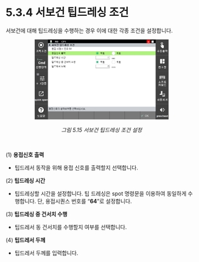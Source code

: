 ﻿# 5.3.4 서보건 팁드레싱 조건

서보건에 대해 팁드레싱을 수행하는 경우 이에 대한 각종 조건을 설정합니다.

<p align="center">
 <img src="../../_assets/image_61.png" width="70%"></img>
 <em><p align="center">그림 5.15 서보건 팁드레싱 조건 설정 </p></em>
</p>

</br>

(1)  **용접신호 출력**
-  팁드레서 동작을 위해 용접 신호를 출력할지 선택합니다.

(2)  **팁드레싱 시간**
-  팁드레싱할 시간을 설정합니다. 팁 드레싱은 spot 명령문을 이용하여 동일하게 수행합니다. 단, 용접시퀀스 번호를 “**64**”로 설정합니다.

(3)  **팁드레싱 중 건서치 수행**
-  팁드레서 동 건서치를 수행할지 여부를 선택합니다.

(4)  **팁드레서 두께**
-  팁드레서 두께를 입력합니다.
